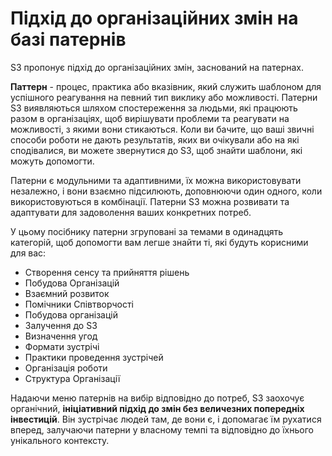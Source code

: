 # Підхід до організаційних змін на базі патернів

S3 пропонує підхід до організаційних змін, заснований на патернах.

**Паттерн** - процес, практика або вказівник, який служить шаблоном для успішного реагування на певний тип виклику або можливості. Патерни S3 виявляються шляхом спостереження за людьми, які працюють разом в організаціях, щоб вирішувати проблеми та реагувати на можливості, з якими вони стикаються. Коли ви бачите, що ваші звичні способи роботи не дають результатів, яких ви очікували або на які сподівалися, ви можете звернутися до S3, щоб знайти шаблони, які можуть допомогти.

Патерни є модульними та адаптивними, їх можна використовувати незалежно, і вони взаємно підсилюють, доповнюючи один одного, коли використовуються в комбінації. Патерни S3 можна розвивати та адаптувати для задоволення ваших конкретних потреб.

У цьому посібнику патерни згруповані за темами в одинадцять категорій, щоб допомогти вам легше знайти ті, які будуть корисними для вас:

- Створення сенсу та прийняття рішень
- Побудова Організацій
- Взаємний розвиток
- Помічники Співтворчості
- Побудова організацій
- Залучення до S3
- Визначення угод
- Формати зустрічі
- Практики проведення зустрічей
- Організація роботи
- Структура Організації

Надаючи меню патернів на вибір відповідно до потреб, S3 заохочує органічний, **ініціативний підхід до змін без величезних попередніх інвестицій**. Він зустрічає людей там, де вони є, і допомагає їм рухатися вперед, залучаючи патерни у власному темпі та відповідно до їхнього унікального контексту.